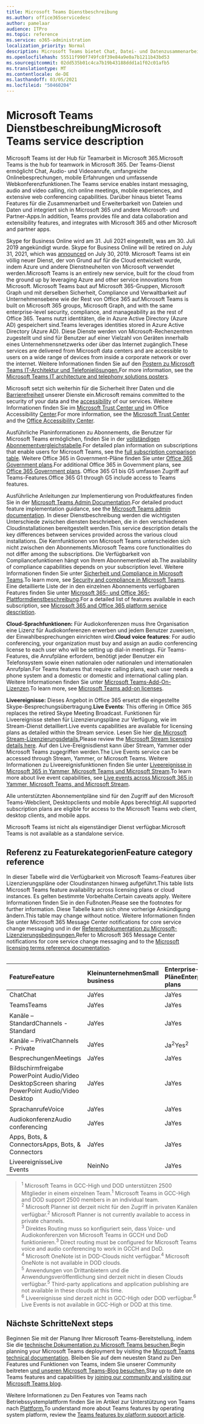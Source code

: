 ```yaml
---
title: Microsoft Teams Dienstbeschreibung
ms.author: office365servicedesc
author: pamelaar
audience: ITPro
ms.topic: reference
ms.service: o365-administration
localization_priority: Normal
description: Microsoft Teams bietet Chat, Datei- und Datenzusammenarbeit, Audio- und Videoanrufe, umfangreiche Onlinebesprechungen, mobile Erfahrungen und umfassende Webkonferenzfunktionen.
ms.openlocfilehash: 55511f990f749fc8f39e84a9e0a7b1211b43bd53
ms.sourcegitcommit: 02dd535b01c4ca7b19b43188ddd1a1f02c01afb5
ms.translationtype: MT
ms.contentlocale: de-DE
ms.lasthandoff: 03/05/2021
ms.locfileid: "50460204"
---
```

# <a name="microsoft-teams-service-description"></a><span data-ttu-id="3383d-103">Microsoft Teams Dienstbeschreibung</span><span class="sxs-lookup"><span data-stu-id="3383d-103">Microsoft Teams service description</span></span>

<span data-ttu-id="3383d-104">Microsoft Teams ist der Hub für Teamarbeit in Microsoft 365.</span><span class="sxs-lookup"><span data-stu-id="3383d-104">Microsoft Teams is the hub for teamwork in Microsoft 365.</span></span> <span data-ttu-id="3383d-105">Der Teams-Dienst ermöglicht Chat, Audio- und Videoanrufe, umfangreiche Onlinebesprechungen, mobile Erfahrungen und umfassende Webkonferenzfunktionen.</span><span class="sxs-lookup"><span data-stu-id="3383d-105">The Teams service enables instant messaging, audio and video calling, rich online meetings, mobile experiences, and extensive web conferencing capabilities.</span></span> <span data-ttu-id="3383d-106">Darüber hinaus bietet Teams Features für die Zusammenarbeit und Erweiterbarkeit von Dateien und Daten und integriert sich in Microsoft 365 und andere Microsoft- und Partner-Apps.</span><span class="sxs-lookup"><span data-stu-id="3383d-106">In addition, Teams provides file and data collaboration and extensibility features, and integrates with Microsoft 365 and other Microsoft and partner apps.</span></span>

<span data-ttu-id="3383d-107">Skype for Business Online wird am 31. Juli 2021 eingestellt, was am 30. Juli 2019 angekündigt wurde. [](https://techcommunity.microsoft.com/t5/Microsoft-Teams-Blog/Skype-for-Business-Online-to-Be-Retired-in-2021/ba-p/777833)</span><span class="sxs-lookup"><span data-stu-id="3383d-107">Skype for Business Online will be retired on July 31, 2021, which was [announced](https://techcommunity.microsoft.com/t5/Microsoft-Teams-Blog/Skype-for-Business-Online-to-Be-Retired-in-2021/ba-p/777833) on July 30, 2019.</span></span> <span data-ttu-id="3383d-108">Microsoft Teams ist ein völlig neuer Dienst, der von Grund auf für die Cloud entwickelt wurde, indem Azure und andere Dienstneuheiten von Microsoft verwendet werden.</span><span class="sxs-lookup"><span data-stu-id="3383d-108">Microsoft Teams is an entirely new service, built for the cloud from the ground up by leveraging Azure and other service innovations from Microsoft.</span></span> <span data-ttu-id="3383d-109">Microsoft Teams baut auf Microsoft 365-Gruppen, Microsoft Graph und mit derselben Sicherheit, Compliance und Verwaltbarkeit auf Unternehmensebene wie der Rest von Office 365 auf.</span><span class="sxs-lookup"><span data-stu-id="3383d-109">Microsoft Teams is built on Microsoft 365 groups, Microsoft Graph, and with the same enterprise-level security, compliance, and manageability as the rest of Office 365.</span></span> <span data-ttu-id="3383d-110">Teams nutzt identitäten, die in Azure Active Directory (Azure AD) gespeichert sind.</span><span class="sxs-lookup"><span data-stu-id="3383d-110">Teams leverages identities stored in Azure Active Directory (Azure AD).</span></span> <span data-ttu-id="3383d-111">Diese Dienste werden von Microsoft-Rechenzentren zugestellt und sind für Benutzer auf einer Vielzahl von Geräten innerhalb eines Unternehmensnetzwerks oder über das Internet zugänglich.</span><span class="sxs-lookup"><span data-stu-id="3383d-111">These services are delivered from Microsoft data centers and are accessible to users on a wide range of devices from inside a corporate network or over the internet.</span></span> <span data-ttu-id="3383d-112">Weitere Informationen finden Sie auf den [Postern zu Microsoft Teams IT-Architektur und Telefonielösungen.](https://docs.microsoft.com/microsoftteams/teams-architecture-solutions-posters)</span><span class="sxs-lookup"><span data-stu-id="3383d-112">For more information, see the [Microsoft Teams IT architecture and telephony solutions posters](https://docs.microsoft.com/microsoftteams/teams-architecture-solutions-posters).</span></span>

<span data-ttu-id="3383d-113">Microsoft setzt sich weiterhin für die Sicherheit Ihrer Daten und die [Barrierefreiheit](https://www.microsoft.com/trust-center/compliance/accessibility) unserer Dienste ein.</span><span class="sxs-lookup"><span data-stu-id="3383d-113">Microsoft remains committed to the security of your data and the [accessibility](https://www.microsoft.com/trust-center/compliance/accessibility) of our services.</span></span> <span data-ttu-id="3383d-114">Weitere Informationen finden Sie im [Microsoft Trust Center und](https://www.microsoft.com/trust-center) im Office Accessibility [Center](https://support.office.com/article/Office-Accessibility-Center-Resources-for-people-with-disabilities-ecab0fcf-d143-4fe8-a2ff-6cd596bddc6d).</span><span class="sxs-lookup"><span data-stu-id="3383d-114">For more information, see the [Microsoft Trust Center](https://www.microsoft.com/trust-center) and the [Office Accessibility Center](https://support.office.com/article/Office-Accessibility-Center-Resources-for-people-with-disabilities-ecab0fcf-d143-4fe8-a2ff-6cd596bddc6d).</span></span>

<span data-ttu-id="3383d-115">Ausführliche Planinformationen zu Abonnements, die Benutzer für Microsoft Teams ermöglichen, finden Sie in der [vollständigen Abonnementvergleichstabelle](https://go.microsoft.com/fwlink/?linkid=2139145).</span><span class="sxs-lookup"><span data-stu-id="3383d-115">For detailed plan information on subscriptions that enable users for Microsoft Teams, see the [full subscription comparison table](https://go.microsoft.com/fwlink/?linkid=2139145).</span></span> <span data-ttu-id="3383d-116">Weitere Office 365 in Government-Pläne finden Sie unter [Office 365 Government plans](https://www.microsoft.com/microsoft-365/government/compare-office-365-government-plans).</span><span class="sxs-lookup"><span data-stu-id="3383d-116">For additional Office 365 in Government plans, see [Office 365 Government plans](https://www.microsoft.com/microsoft-365/government/compare-office-365-government-plans).</span></span> <span data-ttu-id="3383d-117">Office 365 G1 bis G5 umfassen Zugriff auf Teams-Features.</span><span class="sxs-lookup"><span data-stu-id="3383d-117">Office 365 G1 through G5 include access to Teams features.</span></span>

<span data-ttu-id="3383d-118">Ausführliche Anleitungen zur Implementierung von Produktfeatures finden Sie in der [Microsoft Teams Admin Documentation](https://docs.microsoft.com/MicrosoftTeams).</span><span class="sxs-lookup"><span data-stu-id="3383d-118">For detailed product feature implementation guidance, see the [Microsoft Teams admin documentation](https://docs.microsoft.com/MicrosoftTeams).</span></span> <span data-ttu-id="3383d-119">In dieser Dienstbeschreibung werden die wichtigsten Unterschiede zwischen diensten beschrieben, die in den verschiedenen Cloudinstallationen bereitgestellt werden.</span><span class="sxs-lookup"><span data-stu-id="3383d-119">This service description details the key differences between services provided across the various cloud installations.</span></span> <span data-ttu-id="3383d-120">Die Kernfunktionen von Microsoft Teams unterscheiden sich nicht zwischen den Abonnements.</span><span class="sxs-lookup"><span data-stu-id="3383d-120">Microsoft Teams core functionalities do not differ among the subscriptions.</span></span> <span data-ttu-id="3383d-121">Die Verfügbarkeit von Compliancefunktionen hängt von Ihrem Abonnementlevel ab.</span><span class="sxs-lookup"><span data-stu-id="3383d-121">The availability of compliance capabilities depends on your subscription level.</span></span> <span data-ttu-id="3383d-122">Weitere Informationen finden Sie unter [Sicherheit und Compliance in Microsoft Teams](https://docs.microsoft.com/microsoftteams/security-compliance-overview).</span><span class="sxs-lookup"><span data-stu-id="3383d-122">To learn more, see [Security and compliance in Microsoft Teams](https://docs.microsoft.com/microsoftteams/security-compliance-overview).</span></span> <span data-ttu-id="3383d-123">Eine detaillierte Liste der in den einzelnen Abonnements verfügbaren Features finden Sie unter [Microsoft 365- und Office 365-Plattformdienstbeschreibung](https://docs.microsoft.com/office365/servicedescriptions/office-365-platform-service-description/office-365-platform-service-description).</span><span class="sxs-lookup"><span data-stu-id="3383d-123">For a detailed list of features available in each subscription, see [Microsoft 365 and Office 365 platform service description](https://docs.microsoft.com/office365/servicedescriptions/office-365-platform-service-description/office-365-platform-service-description).</span></span>

<span data-ttu-id="3383d-124">**Cloud-Sprachfunktionen:** Für Audiokonferenzen muss Ihre Organisation eine Lizenz für Audiokonferenzen erwerben und jedem Benutzer zuweisen, der Einwahlbesprechungen einrichten wird.</span><span class="sxs-lookup"><span data-stu-id="3383d-124">**Cloud voice features**: For audio conferencing, your organization must buy and assign an audio conferencing license to each user who will be setting up dial-in meetings.</span></span> <span data-ttu-id="3383d-125">Für Teams-Features, die Anrufpläne erfordern, benötigt jeder Benutzer ein Telefonsystem sowie einen nationalen oder nationalen und internationalen Anrufplan.</span><span class="sxs-lookup"><span data-stu-id="3383d-125">For Teams features that require calling plans, each user needs a phone system and a domestic or domestic and international calling plan.</span></span> <span data-ttu-id="3383d-126">Weitere Informationen finden Sie unter [Microsoft Teams-Add-On-Lizenzen](https://docs.microsoft.com/microsoftteams/teams-add-on-licensing/microsoft-teams-add-on-licensing).</span><span class="sxs-lookup"><span data-stu-id="3383d-126">To learn more, see [Microsoft Teams add-on licenses](https://docs.microsoft.com/microsoftteams/teams-add-on-licensing/microsoft-teams-add-on-licensing).</span></span>

<span data-ttu-id="3383d-127">**Liveereignisse:** Dieses Angebot in Office 365 ersetzt die eingestellte Skype-Besprechungsübertragung.</span><span class="sxs-lookup"><span data-stu-id="3383d-127">**Live Events**: This offering in Office 365 replaces the retired Skype Meeting Broadcast.</span></span> <span data-ttu-id="3383d-128">Funktionen für Liveereignisse stehen für Lizenzierungspläne zur Verfügung, wie im Stream-Dienst detailliert.</span><span class="sxs-lookup"><span data-stu-id="3383d-128">Live events capabilities are available for licensing plans as detailed within the Stream service.</span></span> <span data-ttu-id="3383d-129">Lesen Sie hier [die Microsoft Stream-Lizenzierungsdetails.](https://docs.microsoft.com/stream/license-overview)</span><span class="sxs-lookup"><span data-stu-id="3383d-129">Please review the [Microsoft Stream licensing details here](https://docs.microsoft.com/stream/license-overview).</span></span> <span data-ttu-id="3383d-130">Auf den Live-Ereignisdienst kann über Stream, Yammer oder Microsoft Teams zugegriffen werden.</span><span class="sxs-lookup"><span data-stu-id="3383d-130">The Live Events service can be accessed through Stream, Yammer, or Microsoft Teams.</span></span> <span data-ttu-id="3383d-131">Weitere Informationen zu Liveereignisfunktionen finden Sie unter [Liveereignisse in Microsoft 365 in Yammer, Microsoft Teams und Microsoft Stream](https://docs.microsoft.com/stream/live-event-m365).</span><span class="sxs-lookup"><span data-stu-id="3383d-131">To learn more about live event capabilities, see [Live events across Microsoft 365 in Yammer, Microsoft Teams, and Microsoft Stream](https://docs.microsoft.com/stream/live-event-m365).</span></span>

<span data-ttu-id="3383d-132">Alle unterstützten Abonnementpläne sind für den Zugriff auf den Microsoft Teams-Webclient, Desktopclients und mobile Apps berechtigt.</span><span class="sxs-lookup"><span data-stu-id="3383d-132">All supported subscription plans are eligible for access to the Microsoft Teams web client, desktop clients, and mobile apps.</span></span>

<span data-ttu-id="3383d-133">Microsoft Teams ist nicht als eigenständiger Dienst verfügbar.</span><span class="sxs-lookup"><span data-stu-id="3383d-133">Microsoft Teams is not available as a standalone service.</span></span>

## <a name="feature-category-reference"></a><span data-ttu-id="3383d-134">Referenz zu Featurekategorien</span><span class="sxs-lookup"><span data-stu-id="3383d-134">Feature category reference</span></span>

<span data-ttu-id="3383d-135">In dieser Tabelle wird die Verfügbarkeit von Microsoft Teams-Features über Lizenzierungspläne oder Cloudinstanzen hinweg aufgeführt.</span><span class="sxs-lookup"><span data-stu-id="3383d-135">This table lists Microsoft Teams feature availability across licensing plans or cloud instances.</span></span> <span data-ttu-id="3383d-136">Es gelten bestimmte Vorbehalte.</span><span class="sxs-lookup"><span data-stu-id="3383d-136">Certain caveats apply.</span></span> <span data-ttu-id="3383d-137">Weitere Informationen finden Sie in den Fußnoten.</span><span class="sxs-lookup"><span data-stu-id="3383d-137">Please see the footnotes for further information.</span></span> <span data-ttu-id="3383d-138">Diese Tabelle kann sich ohne vorherige Ankündigung ändern.</span><span class="sxs-lookup"><span data-stu-id="3383d-138">This table may change without notice.</span></span> <span data-ttu-id="3383d-139">Weitere Informationen finden Sie unter Microsoft 365 Message Center notifications for core service change messaging und in der [Referenzdokumentation zu Microsoft-Lizenzierungsbedingungen.](https://www.microsoft.com/licensing/product-licensing/products)</span><span class="sxs-lookup"><span data-stu-id="3383d-139">Refer to Microsoft 365 Message Center notifications for core service change messaging and to the [Microsoft licensing terms reference documentation](https://www.microsoft.com/licensing/product-licensing/products).</span></span><br><br>

| <span data-ttu-id="3383d-140">Feature</span><span class="sxs-lookup"><span data-stu-id="3383d-140">Feature</span></span> | <span data-ttu-id="3383d-141">Kleinunternehmen</span><span class="sxs-lookup"><span data-stu-id="3383d-141">Small business</span></span> | <span data-ttu-id="3383d-142">Enterprise-Pläne</span><span class="sxs-lookup"><span data-stu-id="3383d-142">Enterprise plans</span></span> | <span data-ttu-id="3383d-143">GCC</span><span class="sxs-lookup"><span data-stu-id="3383d-143">GCC</span></span> | <span data-ttu-id="3383d-144">GCC – Hoch</span><span class="sxs-lookup"><span data-stu-id="3383d-144">GCC - High</span></span> | <span data-ttu-id="3383d-145">DOD</span><span class="sxs-lookup"><span data-stu-id="3383d-145">DOD</span></span> | <span data-ttu-id="3383d-146">Education</span><span class="sxs-lookup"><span data-stu-id="3383d-146">Education</span></span> |
|:-----|:-----|:-----|:-----|:-----|:-----|:-----|
|<span data-ttu-id="3383d-147">Chat</span><span class="sxs-lookup"><span data-stu-id="3383d-147">Chat</span></span>  <br/> |<span data-ttu-id="3383d-148">Ja</span><span class="sxs-lookup"><span data-stu-id="3383d-148">Yes</span></span>  <br/> |<span data-ttu-id="3383d-149">Ja</span><span class="sxs-lookup"><span data-stu-id="3383d-149">Yes</span></span>  <br/> |<span data-ttu-id="3383d-150">Ja</span><span class="sxs-lookup"><span data-stu-id="3383d-150">Yes</span></span>  <br/> |<span data-ttu-id="3383d-151">Ja</span><span class="sxs-lookup"><span data-stu-id="3383d-151">Yes</span></span>  <br/> |<span data-ttu-id="3383d-152">Ja</span><span class="sxs-lookup"><span data-stu-id="3383d-152">Yes</span></span>  <br/> |<span data-ttu-id="3383d-153">Ja</span><span class="sxs-lookup"><span data-stu-id="3383d-153">Yes</span></span>  <br/> |
|<span data-ttu-id="3383d-154">Teams</span><span class="sxs-lookup"><span data-stu-id="3383d-154">Teams</span></span>  <br/> |<span data-ttu-id="3383d-155">Ja</span><span class="sxs-lookup"><span data-stu-id="3383d-155">Yes</span></span> <br/> |<span data-ttu-id="3383d-156">Ja</span><span class="sxs-lookup"><span data-stu-id="3383d-156">Yes</span></span> <br/> |<span data-ttu-id="3383d-157">Ja</span><span class="sxs-lookup"><span data-stu-id="3383d-157">Yes</span></span> <br/> |<span data-ttu-id="3383d-158">Ja<sup>1</sup></span><span class="sxs-lookup"><span data-stu-id="3383d-158">Yes<sup>1</sup></span></span>  <br/> |<span data-ttu-id="3383d-159">Ja<sup>1</sup></span><span class="sxs-lookup"><span data-stu-id="3383d-159">Yes<sup>1</sup></span></span>  <br/> |<span data-ttu-id="3383d-160">Ja</span><span class="sxs-lookup"><span data-stu-id="3383d-160">Yes</span></span>  <br/> |
|<span data-ttu-id="3383d-161">Kanäle – Standard</span><span class="sxs-lookup"><span data-stu-id="3383d-161">Channels - Standard</span></span>  <br/> |<span data-ttu-id="3383d-162">Ja</span><span class="sxs-lookup"><span data-stu-id="3383d-162">Yes</span></span>  <br/> |<span data-ttu-id="3383d-163">Ja</span><span class="sxs-lookup"><span data-stu-id="3383d-163">Yes</span></span>  <br/> |<span data-ttu-id="3383d-164">Ja</span><span class="sxs-lookup"><span data-stu-id="3383d-164">Yes</span></span>  <br/> |<span data-ttu-id="3383d-165">Ja</span><span class="sxs-lookup"><span data-stu-id="3383d-165">Yes</span></span>  <br/> |<span data-ttu-id="3383d-166">Ja</span><span class="sxs-lookup"><span data-stu-id="3383d-166">Yes</span></span>  <br/> |<span data-ttu-id="3383d-167">Ja</span><span class="sxs-lookup"><span data-stu-id="3383d-167">Yes</span></span>  <br/> |
|<span data-ttu-id="3383d-168">Kanäle – Privat</span><span class="sxs-lookup"><span data-stu-id="3383d-168">Channels - Private</span></span>  <br/> |<span data-ttu-id="3383d-169">Ja</span><span class="sxs-lookup"><span data-stu-id="3383d-169">Yes</span></span>  <br/> |<span data-ttu-id="3383d-170">Ja<sup>2</sup></span><span class="sxs-lookup"><span data-stu-id="3383d-170">Yes<sup>2</sup></span></span>  <br/> |<span data-ttu-id="3383d-171">Ja</span><span class="sxs-lookup"><span data-stu-id="3383d-171">Yes</span></span> <br/> |<span data-ttu-id="3383d-172">Nein</span><span class="sxs-lookup"><span data-stu-id="3383d-172">No</span></span>  <br/> |<span data-ttu-id="3383d-173">Nein</span><span class="sxs-lookup"><span data-stu-id="3383d-173">No</span></span> <br/> |<span data-ttu-id="3383d-174">Ja</span><span class="sxs-lookup"><span data-stu-id="3383d-174">Yes</span></span>  <br/> |
|<span data-ttu-id="3383d-175">Besprechungen</span><span class="sxs-lookup"><span data-stu-id="3383d-175">Meetings</span></span>  <br/> |<span data-ttu-id="3383d-176">Ja</span><span class="sxs-lookup"><span data-stu-id="3383d-176">Yes</span></span>  <br/> |<span data-ttu-id="3383d-177">Ja</span><span class="sxs-lookup"><span data-stu-id="3383d-177">Yes</span></span>  <br/> |<span data-ttu-id="3383d-178">Ja</span><span class="sxs-lookup"><span data-stu-id="3383d-178">Yes</span></span>  <br/> |<span data-ttu-id="3383d-179">Ja</span><span class="sxs-lookup"><span data-stu-id="3383d-179">Yes</span></span>  <br/> |<span data-ttu-id="3383d-180">Ja</span><span class="sxs-lookup"><span data-stu-id="3383d-180">Yes</span></span>  <br/> |<span data-ttu-id="3383d-181">Ja</span><span class="sxs-lookup"><span data-stu-id="3383d-181">Yes</span></span>  <br/> |
|<span data-ttu-id="3383d-182">Bildschirmfreigabe PowerPoint Audio/Video Desktop</span><span class="sxs-lookup"><span data-stu-id="3383d-182">Screen sharing PowerPoint Audio/Video Desktop</span></span> <br/> |<span data-ttu-id="3383d-183">Ja</span><span class="sxs-lookup"><span data-stu-id="3383d-183">Yes</span></span>  <br/> |<span data-ttu-id="3383d-184">Ja</span><span class="sxs-lookup"><span data-stu-id="3383d-184">Yes</span></span>  <br/> |<span data-ttu-id="3383d-185">Ja</span><span class="sxs-lookup"><span data-stu-id="3383d-185">Yes</span></span>  <br/> |<span data-ttu-id="3383d-186">Ja</span><span class="sxs-lookup"><span data-stu-id="3383d-186">Yes</span></span>  <br/> |<span data-ttu-id="3383d-187">Ja</span><span class="sxs-lookup"><span data-stu-id="3383d-187">Yes</span></span>  <br/> |<span data-ttu-id="3383d-188">Ja</span><span class="sxs-lookup"><span data-stu-id="3383d-188">Yes</span></span>  <br/> |
|<span data-ttu-id="3383d-189">Sprachanrufe</span><span class="sxs-lookup"><span data-stu-id="3383d-189">Voice</span></span>  <br/> |<span data-ttu-id="3383d-190">Ja</span><span class="sxs-lookup"><span data-stu-id="3383d-190">Yes</span></span>  <br/> |<span data-ttu-id="3383d-191">Ja</span><span class="sxs-lookup"><span data-stu-id="3383d-191">Yes</span></span>  <br/> |<span data-ttu-id="3383d-192">Ja</span><span class="sxs-lookup"><span data-stu-id="3383d-192">Yes</span></span>  <br/> |<span data-ttu-id="3383d-193">Ja<sup>3</sup></span><span class="sxs-lookup"><span data-stu-id="3383d-193">Yes<sup>3</sup></span></span>  <br/> |<span data-ttu-id="3383d-194">Ja<sup>3</sup></span><span class="sxs-lookup"><span data-stu-id="3383d-194">Yes<sup>3</sup></span></span>  <br/> |<span data-ttu-id="3383d-195">Ja</span><span class="sxs-lookup"><span data-stu-id="3383d-195">Yes</span></span>  <br/> |
|<span data-ttu-id="3383d-196">Audiokonferenz</span><span class="sxs-lookup"><span data-stu-id="3383d-196">Audio conferencing</span></span>  <br/> |<span data-ttu-id="3383d-197">Ja</span><span class="sxs-lookup"><span data-stu-id="3383d-197">Yes</span></span>  <br/> |<span data-ttu-id="3383d-198">Ja</span><span class="sxs-lookup"><span data-stu-id="3383d-198">Yes</span></span>  <br/> |<span data-ttu-id="3383d-199">Ja</span><span class="sxs-lookup"><span data-stu-id="3383d-199">Yes</span></span>  <br/> |<span data-ttu-id="3383d-200">Ja<sup>3</sup></span><span class="sxs-lookup"><span data-stu-id="3383d-200">Yes<sup>3</sup></span></span>  <br/> |<span data-ttu-id="3383d-201">Ja<sup>3</sup></span><span class="sxs-lookup"><span data-stu-id="3383d-201">Yes<sup>3</sup></span></span>  <br/> |<span data-ttu-id="3383d-202">Ja</span><span class="sxs-lookup"><span data-stu-id="3383d-202">Yes</span></span>  <br/> |
|<span data-ttu-id="3383d-203">Apps, Bots, & Connectors</span><span class="sxs-lookup"><span data-stu-id="3383d-203">Apps, Bots, & Connectors</span></span>  <br/> |<span data-ttu-id="3383d-204">Ja</span><span class="sxs-lookup"><span data-stu-id="3383d-204">Yes</span></span>  <br/> |<span data-ttu-id="3383d-205">Ja</span><span class="sxs-lookup"><span data-stu-id="3383d-205">Yes</span></span>  <br/> |<span data-ttu-id="3383d-206">Ja<sup>5</sup></span><span class="sxs-lookup"><span data-stu-id="3383d-206">Yes<sup>5</sup></span></span>  <br/> |<span data-ttu-id="3383d-207">Ja<sup>5</sup></span><span class="sxs-lookup"><span data-stu-id="3383d-207">Yes<sup>5</sup></span></span>  <br/> |<span data-ttu-id="3383d-208">Ja<sup>4,5</sup></span><span class="sxs-lookup"><span data-stu-id="3383d-208">Yes<sup>4,5</sup></span></span>  <br/> |<span data-ttu-id="3383d-209">Ja</span><span class="sxs-lookup"><span data-stu-id="3383d-209">Yes</span></span>  <br/> |
|<span data-ttu-id="3383d-210">Liveereignisse</span><span class="sxs-lookup"><span data-stu-id="3383d-210">Live Events</span></span>  <br/> |<span data-ttu-id="3383d-211">Nein</span><span class="sxs-lookup"><span data-stu-id="3383d-211">No</span></span>  <br/> |<span data-ttu-id="3383d-212">Ja</span><span class="sxs-lookup"><span data-stu-id="3383d-212">Yes</span></span>  <br/> |<span data-ttu-id="3383d-213">Ja</span><span class="sxs-lookup"><span data-stu-id="3383d-213">Yes</span></span>  <br/> |<span data-ttu-id="3383d-214">Nr.<sup>6</sup></span><span class="sxs-lookup"><span data-stu-id="3383d-214">No<sup>6</sup></span></span>  <br/> |<span data-ttu-id="3383d-215">Nr.<sup>6</sup></span><span class="sxs-lookup"><span data-stu-id="3383d-215">No<sup>6</sup></span></span>  <br/> |<span data-ttu-id="3383d-216">Ja</span><span class="sxs-lookup"><span data-stu-id="3383d-216">Yes</span></span>  <br/> |

> <span data-ttu-id="3383d-217"><sup>1</sup>  Microsoft Teams in GCC-High und DOD unterstützen 2500 Mitglieder in einem einzelnen Team.</span><span class="sxs-lookup"><span data-stu-id="3383d-217"><sup>1</sup>  Microsoft Teams in GCC-High and DOD support 2500 members in an individual team.</span></span><br/>
> <span data-ttu-id="3383d-218"><sup>2</sup> Microsoft Planner ist derzeit nicht für den Zugriff in privaten Kanälen verfügbar.</span><span class="sxs-lookup"><span data-stu-id="3383d-218"><sup>2</sup> Microsoft Planner is not currently available to access in private channels.</span></span><br/>
> <span data-ttu-id="3383d-219"><sup>3</sup> Direktes Routing muss so konfiguriert sein, dass Voice- und Audiokonferenzen von Microsoft Teams in GCCH und DoD funktionieren.</span><span class="sxs-lookup"><span data-stu-id="3383d-219"><sup>3</sup> Direct routing must be configured for Microsoft Teams voice and audio conferencing to work in GCCH and DoD.</span></span><br/>
> <span data-ttu-id="3383d-220"><sup>4</sup> Microsoft OneNote ist in DOD-Clouds nicht verfügbar.</span><span class="sxs-lookup"><span data-stu-id="3383d-220"><sup>4</sup> Microsoft OneNote is not available in DOD clouds.</span></span><br/>
> <span data-ttu-id="3383d-221"><sup>5</sup> Anwendungen von Drittanbietern und die Anwendungsveröffentlichung sind derzeit nicht in diesen Clouds verfügbar.</span><span class="sxs-lookup"><span data-stu-id="3383d-221"><sup>5</sup> Third-party applications and application publishing are not available in these clouds at this time.</span></span><br/>
> <span data-ttu-id="3383d-222"><sup>6</sup> Liveereignisse sind derzeit nicht in GCC-High oder DOD verfügbar.</span><span class="sxs-lookup"><span data-stu-id="3383d-222"><sup>6</sup> Live Events is not available in GCC-High or DOD at this time.</span></span><br/>

## <a name="next-steps"></a><span data-ttu-id="3383d-223">Nächste Schritte</span><span class="sxs-lookup"><span data-stu-id="3383d-223">Next steps</span></span>

<span data-ttu-id="3383d-224">Beginnen Sie mit der Planung Ihrer Microsoft Teams-Bereitstellung, indem Sie die [technische Dokumentation zu Microsoft Teams besuchen.](https://aka.ms/SuccessWithTeams)</span><span class="sxs-lookup"><span data-stu-id="3383d-224">Begin planning your Microsoft Teams deployment by visiting the [Microsoft Teams technical documentation](https://aka.ms/SuccessWithTeams).</span></span> <span data-ttu-id="3383d-225">Bleiben Sie auf dem neuesten Stand zu Den Features und Funktionen von Teams, indem Sie unserer Community beitreten [und unseren Microsoft Teams-Blog besuchen.](https://aka.ms/TeamsBlog)</span><span class="sxs-lookup"><span data-stu-id="3383d-225">Stay up to date on Teams features and capabilities by [joining our community and visiting our Microsoft Teams blog](https://aka.ms/TeamsBlog).</span></span>

<span data-ttu-id="3383d-226">Weitere Informationen zu Den Features von Teams nach Betriebssystemplattform finden Sie im Artikel zur Unterstützung von Teams nach [Plattform.](https://aka.ms/teamsfeaturesbyplatform)</span><span class="sxs-lookup"><span data-stu-id="3383d-226">To understand more about Teams features by operating system platform, review the [Teams features by platform support article](https://aka.ms/teamsfeaturesbyplatform).</span></span>
